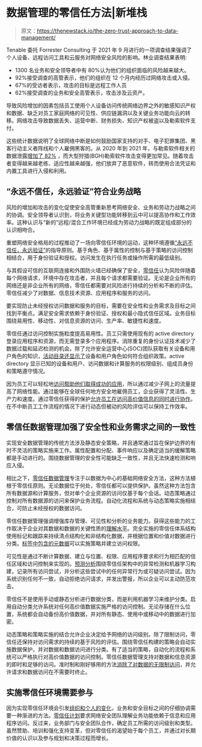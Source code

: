 # 数据管理的零信任方法|新堆栈

> 原文：<https://thenewstack.io/the-zero-trust-approach-to-data-management/>

Tenable 委托 Forrester Consulting 于 2021 年 9 月进行的一项调查结果强调了个人设备、远程访问工具和云服务对网络安全风险的影响。林业调查结果表明:

*   1300 名业务和安全领导者中有 80%认为他们的组织面临的风险越来越大。
*   92%接受调查的高管表示，他们的组织在 12 个月内经历过网络攻击或入侵。
*   67%的受访者表示，攻击的目标是远程工作人员
*   62%接受调查的业务和安全高管表示，攻击涉及云资产。

导致风险增加的因素包括员工使用个人设备访问传统网络边界之外的敏感知识产权和数据、缺乏对员工家庭网络的可见性、供应链漏洞以及关键业务功能向云的转移。网络攻击导致数据丢失、运营中断、财务损失、知识产权被盗以及勒索软件支付。

这些统计数据说明了全球网络中断是如何鼓励国家支持的对手、电子犯罪集团、黑客行动主义者阵线和个人雇佣黑客的。从 2020 年到 2021 年，与勒索软件相关的数据泄露[增加了 82%](https://go.crowdstrike.com/rs/281-OBQ-266/images/Report2022GTR.pdf) ，而大型狩猎(BGH)勒索软件攻击变得更加常见。随着攻击者变得越来越老练、适应性越来越强，他们放弃了恶意软件，转而使用合法凭证和内置工具进行入侵和利用。

## “永远不信任，永远验证”符合业务战略

风险的增加和攻击的变化促使安全高管重新思考网络安全、业务和劳动力战略之间的协调。安全领导者认识到，将业务关键型功能转移到云中可以提高协作和工作效率。这种认识与“新的”远程/混合工作环境已经成为劳动力战略的既定组成部分的认识相吻合。

重塑网络安全格局的过程推动了一场向零信任环境的运动，这种环境遵循[“永远不信任，永远验证”](https://www.cisa.gov/sites/default/files/publications/Zero_Trust_Principles_Enterprise_Mobility_For_Public_Comment_508C.pdf)的指导原则。基于角色、基于属性的控制与基于策略的访问控制相结合，用于身份验证和授权。访问发生在执行任务或操作所需的最低级别。

与其假设可信的互联网连接和外围防火墙已经确保了安全，[零信任](https://csrc.nist.gov/publications/detail/sp/800-207/final)认为风险伴随着每个网络请求，环境中存在攻击者，并且每个请求都需要验证。无论是企业所有的网络还是非企业所有的网络，零信任都需要对风险进行持续的分析和不断的评估。零信任减少了对数据、信息技术资源、应用程序和服务的访问。

要实现防止未经授权访问数据和服务的目标，需要在安全性和业务需求及目标之间找到平衡点。满足安全需求依赖于身份验证、授权和最小隐式信任区域。业务目标围绕易用性、移动性、对信息资源的访问、生产率、敏捷性和速度。

零信任通过访问控制实施粒度提高易用性。员工只需使用现有的 active directory 登录应用程序和资源，而无需登录多个应用程序。消除重复的身份认证技术减少了数据过载和延迟检测的机会。除了允许安全运营中心(SOC)团队获取有关设备和用户角色的知识，[活动目录还显示了](https://info.axonius.com/hubfs/The%20First%20Step%20to%20Zero%20Trust%20AM%20for%20Cybersecurity%20WP%20Axoniuspdf.pdf?hsCtaTracking=e7933157-6045-4e9e-a6ce-491913731bd3%7C72b751bb-2ce6-4272-905a-05efd5079958)设备和用户角色如何符合组织政策。active directory 显示已知的设备和用户、访问数据和计算服务的权限级别、组成员身份和策略遵守情况。

因为员工可以轻松地[访问帮助他们取得成功的应用](https://www.corporatecomplianceinsights.com/zero-trust-3-business-benefits/)，所以通过减少子网上的流量提高了网络性能。通过能够在全球任何地方安全地雇佣员工，企业获得了灵活性、生产力和速度。通过零信任获得的保护[允许员工在访问高价值信息的同时进行协作](https://techcommunity.microsoft.com/t5/microsoft-mechanics-blog/zero-trust-for-data-essentials-series-episode-5/ba-p/2652950)。在不中断员工工作流程的情况下进行动态但被动的风险评估可以保持工作效率。

## 零信任数据管理加强了安全性和业务需求之间的一致性

实现安全数据管理的传统方法涉及静态安全策略，并且通常通过旨在保护边界的有时不灵活的策略实施来工作。属性配置和分配、事件响应以及确定适当的缓解策略都是手动进行的。围绕数据管理的安全性可能缺乏一致性，并且无法快速检测和响应入侵。

相比之下，[零信任数据管理](https://nvlpubs.nist.gov/nistpubs/SpecialPublications/NIST.SP.800-207.pdf)专注于以数据为中心的基础网络安全方法，这种方法植根于零信任原则。无论数据位于何处，零信任都可以提供保护。虽然这种方法包含所有数据源和计算服务，但对单个企业资源的访问仅基于每个会话。动态策略通过控制对所有数据源的访问来保护业务流程。自动化流程和系统与动态策略实施相结合，可防止未经授权的数据访问。

零信任数据管理强调增强库存管理、可见性和分析的业务能力。获得这些能力的工作取决于企业对其数据和数据的关键性质的[理解水平](https://www2.deloitte.com/us/en/pages/advisory/articles/zero-trust-strategy-insights.html)。完全实施的零信任体系结构使用标记和跟踪来持续清点结构化和非结构化数据，并根据位置和价值对数据进行分类。[标签中包含的元数据](https://www.youtube.com/watch?v=TqpLyFqtbLY&t=235s)可以实施策略并建立访问权限。

可见性是通过不断计算数据、建立与位置、权限、应用程序要求和行为相匹配的信任区域和访问控制来实现的。[预测分析](https://www2.deloitte.com/us/en/pages/advisory/articles/zero-trust-strategy-insights.html)围绕零信任架构中的异常检测和机器学习构建，记录所有访问尝试，并分析这些尝试中的任何异常行为或可疑访问尝试。因为系统识别任何不一致，自动拒绝访问请求，并发出警报，所以企业可以主动防范攻击。

零信任不是使用手动或静态分析进行数据分类，而是利用机器学习来维护分类。启用自动分类允许系统对任何高价值数据实施严格的访问控制。无论存储在什么位置，系统都会自动备份高价值数据，并对所有静态、使用中或移动中的数据进行加密。

动态策略和策略实施的结合允许企业决定给予网络的访问级别。除了限制访问，零信任还保持对访问需求的持续的基于风险的评估。围绕零信任构建的策略会自动实施数据保护，并对数据和数据访问进行分类。有了适当的策略，自动化的流程和系统可以严格执行对高价值数据的访问控制。零信任数据管理支持对数据和信息资源的即时和足够的访问。准时制和刚好够用的方法[消除了对数据的无限制访问](https://f.hubspotusercontent40.net/hubfs/7608544/Whitepapers/CISOsGuideMeetingBizDemands.pdf)，并允许请求和数据访问在不需要时终止。

## 实施零信任环境需要参与

因为实现零信任环境会引发[组织和个人的变化](https://www2.deloitte.com/content/dam/insights/articles/6730_TT-Landing-page/DI_2021-Tech-Trends.pdf)，业务和安全目标之间的仔细协调需要一种渐进的方法。[零信任计划](https://query.prod.cms.rt.microsoft.com/cms/api/am/binary/RWJtxq%20)要求网络安全团队理解业务功能依赖于信息和应用程序访问。反过来，业务部门与安全团队合作，确定员工所需的访问级别和类型。虽然赞助、培训和强化支持变革，但对零信任的渴望始于每个员工，并通过对长期价值的认识以及参与规划和决策过程而增长。

<svg xmlns:xlink="http://www.w3.org/1999/xlink" viewBox="0 0 68 31" version="1.1"><title>Group</title> <desc>Created with Sketch.</desc></svg>